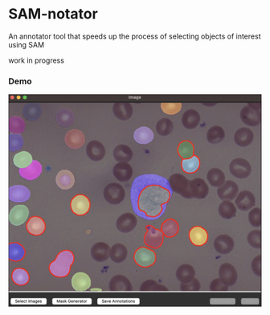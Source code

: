 # SAM-notator
An annotator tool that speeds up the process of selecting objects of interest using SAM

work in progress

### Demo

![demo](images/demo2.png)